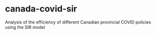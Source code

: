 # canada-covid-sir
Analysis of the efficiency of different Canadian provincial COVID policies using the SIR model
